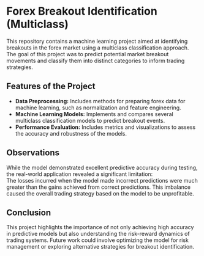 
# Forex Breakout Identification (Multiclass)

This repository contains a machine learning project aimed at identifying breakouts in the forex market using a multiclass classification approach. The goal of this project was to predict potential market breakout movements and classify them into distinct categories to inform trading strategies.

## Features of the Project

- **Data Preprocessing:** Includes methods for preparing forex data for machine learning, such as normalization and feature engineering.
- **Machine Learning Models:** Implements and compares several multiclass classification models to predict breakout events.
- **Performance Evaluation:** Includes metrics and visualizations to assess the accuracy and robustness of the models.

## Observations

While the model demonstrated excellent predictive accuracy during testing, the real-world application revealed a significant limitation:  
The losses incurred when the model made incorrect predictions were much greater than the gains achieved from correct predictions. This imbalance caused the overall trading strategy based on the model to be unprofitable.

## Conclusion

This project highlights the importance of not only achieving high accuracy in predictive models but also understanding the risk-reward dynamics of trading systems. Future work could involve optimizing the model for risk management or exploring alternative strategies for breakout identification.
